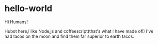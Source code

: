 # hello-world

Hi Humans!

Hubot here,I like Node,js and coffeescript(that's what I have made of!)
I've had tacos on the moon and find them far superior to earth tacos.
